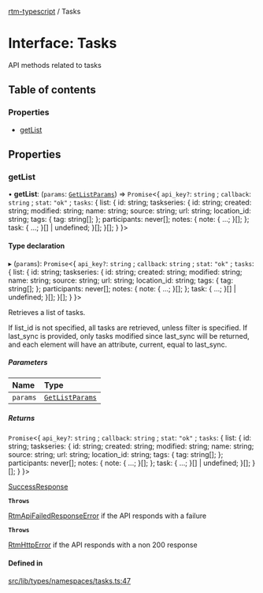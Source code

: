 [rtm-typescript](../README.md) / Tasks

# Interface: Tasks

API methods related to tasks

## Table of contents

### Properties

- [getList](Tasks.md#getlist)

## Properties

### getList

• **getList**: (`params`: [`GetListParams`](GetListParams.md)) => `Promise`\<\{ `api_key?`: `string` ; `callback`: `string` ; `stat`: ``"ok"`` ; `tasks`: \{ list: \{ id: string; taskseries: \{ id: string; created: string; modified: string; name: string; source: string; url: string; location\_id: string; tags: \{ tag: string[]; }; participants: never[]; notes: \{ note: \{ ...; }[]; }; task: \{ ...; }[] \| undefined; }[]; }[]; }  }\>

#### Type declaration

▸ (`params`): `Promise`\<\{ `api_key?`: `string` ; `callback`: `string` ; `stat`: ``"ok"`` ; `tasks`: \{ list: \{ id: string; taskseries: \{ id: string; created: string; modified: string; name: string; source: string; url: string; location\_id: string; tags: \{ tag: string[]; }; participants: never[]; notes: \{ note: \{ ...; }[]; }; task: \{ ...; }[] \| undefined; }[]; }[]; }  }\>

Retrieves a list of tasks.

If list_id is not specified, all tasks are retrieved, unless filter is specified.
If last_sync is provided, only tasks modified since last_sync will be returned, and each <list> element will have an attribute, current, equal to last_sync.

##### Parameters

| Name | Type |
| :------ | :------ |
| `params` | [`GetListParams`](GetListParams.md) |

##### Returns

`Promise`\<\{ `api_key?`: `string` ; `callback`: `string` ; `stat`: ``"ok"`` ; `tasks`: \{ list: \{ id: string; taskseries: \{ id: string; created: string; modified: string; name: string; source: string; url: string; location\_id: string; tags: \{ tag: string[]; }; participants: never[]; notes: \{ note: \{ ...; }[]; }; task: \{ ...; }[] \| undefined; }[]; }[]; }  }\>

[SuccessResponse](SuccessResponse.md)

**`Throws`**

[RtmApiFailedResponseError](../classes/RtmApiFailedResponseError.md) if the API responds with a failure

**`Throws`**

[RtmHttpError](../classes/RtmHttpError.md) if the API responds with a non 200 response

#### Defined in

[src/lib/types/namespaces/tasks.ts:47](https://github.com/benwainwright/rtm-typescript/blob/0f52e42/src/lib/types/namespaces/tasks.ts#L47)
